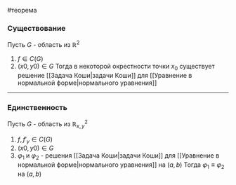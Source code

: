 #теорема
### Существование
Пусть $G$ - область из $\mathbb{R}^2$
1. $f \in C(G)$
2. $(x0, y0) \in G$
Тогда в некоторой окрестности точки $x_0$ существует решение [[Задача Коши|задачи Коши]] для [[Уравнение в нормальной форме|нормального уравнения]]

---
### Единственность
Пусть $G$ - область из $\mathbb{R}^2_{x, y}$
1. $f, f′_y \in C(G)$
2. $(x0, y0) \in G$
3. $\varphi_1$ и $\varphi_2$ - решения [[Задача Коши|задачи Коши]] для [[Уравнение в нормальной форме|нормального уравнения]] на $(a, b)$
Тогда $\varphi_1 \equiv \varphi_2$ на $(a, b)$
